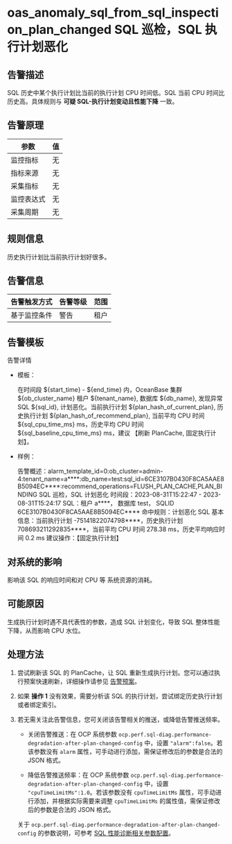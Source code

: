 # oas_anomaly_sql_from_sql_inspection_plan_changed SQL 巡检，SQL 执行计划恶化

## 告警描述

SQL 历史中某个执行计划比当前的执行计划 CPU 时间低。SQL 当前 CPU 时间比历史高。具体规则与 **可疑 SQL-执行计划变动且性能下降** 一致。

## 告警原理

| 参数 | 值 |
| ------- | -------- |
| 监控指标 | 无 |
| 指标来源 | 无 |
| 采集指标 | 无 |
| 监控表达式 | 无 |
| 采集周期 | 无 |

## 规则信息

历史执行计划比当前执行计划好很多。

## 告警信息

| 告警触发方式 | 告警等级 | 范围 |
| -------- | -------- | -------- |
| 基于监控条件 | 警告 | 租户 |

## 告警模板

告警详情

* 模板：

  在时间段 \${start_time} - \${end_time} 内，OceanBase 集群 \${ob_cluster_name} 租户 \${tenant_name}, 数据库 \${db_name}, 发现异常 SQL \${sql_id}, 计划恶化。当前执行计划 \${plan_hash_of_current_plan}, 历史执行计划 \${plan_hash_of_recommend_plan}, 当前平均 CPU 时间 \${sql_cpu_time_ms} ms，历史平均 CPU 时间 \${sql_baseline_cpu_time_ms} ms，建议 【刷新 PlanCache, 固定执行计划】。

* 样例：

  告警概述：alarm_template_id=0:ob_cluster=admin-4:tenant_name=a****:db_name=test:sql_id=6CE3107B0430F8CA5AAE8B5094EC****:recommend_operations=FLUSH_PLAN_CACHE,PLAN_BINDING SQL 巡检，SQL 计划恶化
  时间段：2023-08-31T15:22:47 - 2023-08-31T15:24:17
  SQL：租户 a****， 数据库 test， SQLID 6CE3107B0430F8CA5AAE8B5094EC****
  命中规则：计划恶化
  SQL 基本信息：当前执行计划 -75141822074798****，历史执行计划 708693211292835****，当前平均 CPU 时间 278.38 ms，历史平均响应时间 0.2 ms
  建议操作：【固定执行计划】

## 对系统的影响

影响该 SQL 的响应时间和对 CPU 等 系统资源的消耗。

## 可能原因

生成执行计划时遇不具代表性的参数，造成 SQL 计划变化，导致 SQL 整体性能下降，从而影响 CPU 水位。

## 处理方法

1. 尝试刷新该 SQL 的 PlanCache，让 SQL 重新生成执行计划。您可以通过执行预案快速刷新，详细操作请参见 [告警预案](../500.appendix/400.execute-the-plan.md)。

2. 如果 **操作 1** 没有效果，需要分析该 SQL 的执行计划，尝试绑定历史执行计划或者绑定索引。

3. 若无需关注此告警信息，您可关闭该告警相关的推送，或降低告警推送频率。

   * 关闭告警推送：在 OCP 系统参数 `ocp.perf.sql-diag.performance-degradation-after-plan-changed-config` 中，设置 `"alarm":false`。若该参数没有 `alarm` 属性，可手动进行添加，需保证修改后的参数是合法的 JSON 格式。

   * 降低告警推送频率：在 OCP 系统参数 `ocp.perf.sql-diag.performance-degradation-after-plan-changed-config` 中，设置 `"cpuTimeLimitMs":1.0`。若该参数没有 `cpuTimeLimitMs` 属性，可手动进行添加，并根据实际需要来调整 `cpuTimeLimitMs` 的属性值，需保证修改后的参数是合法的 JSON 格式。

   关于 `ocp.perf.sql-diag.performance-degradation-after-plan-changed-config` 的参数说明，可参考 [SQL 性能诊断相关参数配置](../../../1000.diagnosis-and-tuning-fuctions/100.manage-sql-diagnosis/1400.sql-performance-diagnosis-related-parameter-configuration.md)。

